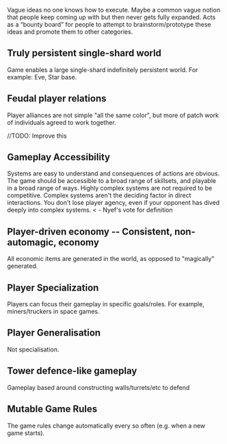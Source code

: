 Vague ideas no one knows how to execute. Maybe a common vague notion that people keep coming up with but then never gets fully expanded. Acts as a “bounty board” for people to attempt to brainstorm/prototype these ideas and promote them to other categories.

## Truly persistent single-shard world
Game enables a large single-shard indefinitely persistent world.
For example: Eve, Star base.

## Feudal player relations
Player alliances are not simple "all the same color", but more of patch work of individuals agreed to work together.

//TODO: Improve this
## Gameplay Accessibility
Systems are easy to understand and consequences of actions are obvious.
The game should be accessible to a broad range of skillsets, and playable in a broad range of ways.
Highly complex systems are not required to be competitive.
Complex systems aren't the deciding factor in direct interactions.
You don't lose player agency, even if your opponent has dived deeply into complex systems. < - Nyef's vote for definition

## Player-driven economy -- Consistent, non-automagic, economy
All economic items are generated in the world, as opposed to "magically" generated.

## Player Specialization
Players can focus their gameplay in specific goals/roles. For example, miners/truckers in space games.

## Player Generalisation
Not specialisation.

## Tower defence-like gameplay
Gameplay based around constructing walls/turrets/etc to defend

## Mutable Game Rules
The game rules change automatically every so often (e.g. when a new game starts).